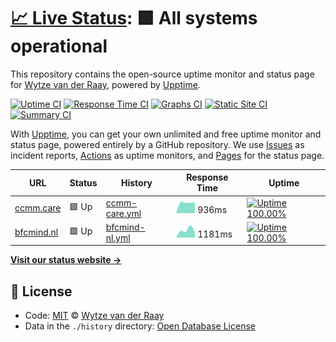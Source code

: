 # [📈 Live Status](https://wvdraay.github.io/upptime): <!--live status--> **🟩 All systems operational**

This repository contains the open-source uptime monitor and status page for [Wytze van der Raay](https://wvdraay.github.io/upptime), powered by [Upptime](https://github.com/upptime/upptime).

[![Uptime CI](https://github.com/koj-co/upptime/workflows/Uptime%20CI/badge.svg)](https://github.com/koj-co/upptime/actions?query=workflow%3A%22Uptime+CI%22)
[![Response Time CI](https://github.com/koj-co/upptime/workflows/Response%20Time%20CI/badge.svg)](https://github.com/koj-co/upptime/actions?query=workflow%3A%22Response+Time+CI%22)
[![Graphs CI](https://github.com/koj-co/upptime/workflows/Graphs%20CI/badge.svg)](https://github.com/koj-co/upptime/actions?query=workflow%3A%22Graphs+CI%22)
[![Static Site CI](https://github.com/koj-co/upptime/workflows/Static%20Site%20CI/badge.svg)](https://github.com/koj-co/upptime/actions?query=workflow%3A%22Static+Site+CI%22)
[![Summary CI](https://github.com/koj-co/upptime/workflows/Summary%20CI/badge.svg)](https://github.com/koj-co/upptime/actions?query=workflow%3A%22Summary+CI%22)

With [Upptime](https://upptime.js.org), you can get your own unlimited and free uptime monitor and status page, powered entirely by a GitHub repository. We use [Issues](https://github.com/wvdraay/upptime/issues) as incident reports, [Actions](https://github.com/wvdraay/upptime/actions) as uptime monitors, and [Pages](https://wvdraay.github.io/upptime) for the status page.

<!--start: status pages-->
<!-- This summary is generated by Upptime (https://github.com/upptime/upptime) -->
<!-- Do not edit this manually, your changes will be overwritten -->

| URL                              | Status | History                                                                                    | Response Time                                                                    | Uptime                                                                                                                                                                                                               |
| -------------------------------- | ------ | ------------------------------------------------------------------------------------------ | -------------------------------------------------------------------------------- | -------------------------------------------------------------------------------------------------------------------------------------------------------------------------------------------------------------------- |
| [ccmm.care](https://ccmm.care)   | 🟩 Up  | [ccmm-care.yml](https://github.com/wvdraay/upptime/commits/master/history/ccmm-care.yml)   | <img alt="Response time graph" src="./graphs/ccmm-care.png" height="20"> 936ms   | [![Uptime 100.00%](https://img.shields.io/endpoint?url=https%3A%2F%2Fraw.githubusercontent.com%2Fwvdraay%2Fupptime%2Fmaster%2Fapi%2Fccmm-care%2Fuptime.json)](https://wvdraay.github.io/upptime/history/ccmm-care)   |
| [bfcmind.nl](https://bfcmind.nl) | 🟩 Up  | [bfcmind-nl.yml](https://github.com/wvdraay/upptime/commits/master/history/bfcmind-nl.yml) | <img alt="Response time graph" src="./graphs/bfcmind-nl.png" height="20"> 1181ms | [![Uptime 100.00%](https://img.shields.io/endpoint?url=https%3A%2F%2Fraw.githubusercontent.com%2Fwvdraay%2Fupptime%2Fmaster%2Fapi%2Fbfcmind-nl%2Fuptime.json)](https://wvdraay.github.io/upptime/history/bfcmind-nl) |

<!--end: status pages-->

[**Visit our status website →**](https://wvdraay.github.io/upptime)

## 📄 License

- Code: [MIT](./LICENSE) © [Wytze van der Raay](https://github.com/wvdraay/upptime/)
- Data in the `./history` directory: [Open Database License](https://opendatacommons.org/licenses/odbl/1-0/)
